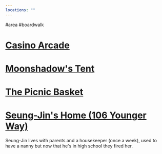 ```yaml
---
locations: ""
---
```

#area #boardwalk
# [Casino Arcade](geo:36.96386664735039,-122.0200376808316)

# [Moonshadow's Tent](geo:36.96298495295261,-122.0217937231064)

# [The Picnic Basket](geo:36.96318472750872,-122.02315199381702)

# [Seung-Jin's Home (106 Younger Way)](geo:36.96542599342027,-122.02170681946883)
Seung-Jin lives with parents and a housekeeper (once a week), used to have a nanny but now that he's in high school they fired her.